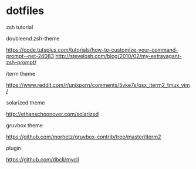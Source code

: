 # dotfiles

zsh tutorial

doubleend.zsh-theme

https://code.tutsplus.com/tutorials/how-to-customize-your-command-prompt--net-24083
http://stevelosh.com/blog/2010/02/my-extravagant-zsh-prompt/

iterm theme

https://www.reddit.com/r/unixporn/comments/5vke7s/osx_iterm2_tmux_vim/

solarized theme

http://ethanschoonover.com/solarized

gruvbox theme

https://github.com/morhetz/gruvbox-contrib/tree/master/iterm2

plugin

https://github.com/dbcli/mycli
